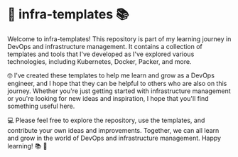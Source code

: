 # 🚀 infra-templates 📚

Welcome to infra-templates! This repository is part of my learning journey in DevOps and infrastructure management. It contains a collection of templates and tools that I've developed as I've explored various technologies, including Kubernetes, Docker, Packer, and more.

🤓 I've created these templates to help me learn and grow as a DevOps engineer, and I hope that they can be helpful to others who are also on this journey. Whether you're just getting started with infrastructure management or you're looking for new ideas and inspiration, I hope that you'll find something useful here.

💻 Please feel free to explore the repository, use the templates, and contribute your own ideas and improvements. Together, we can all learn and grow in the world of DevOps and infrastructure management. Happy learning! 📚 🌟